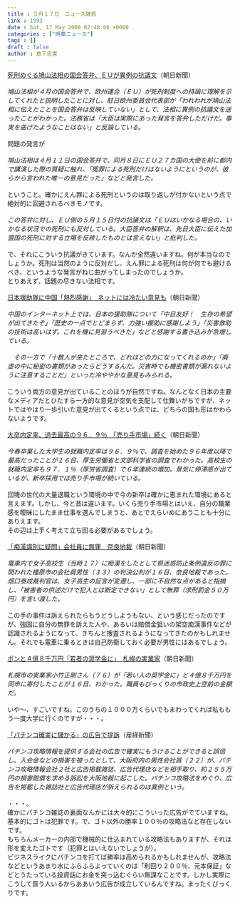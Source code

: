 ```yaml
---
title : ５月１７日　ニュース雑感
link : 1993
date : Sat, 17 May 2008 02:48:06 +0000
categories : ["時事ニュース"]
tags : []
draft : false
author : 倉下忠憲
---
```


<A HREF="http://www.asahi.com/politics/update/0516/TKY200805160257.html" TARGET="_blank">死刑めぐる鳩山法相の国会答弁、ＥＵが異例の抗議文</A>（朝日新聞）<BR><BR><I>鳩山法相が４月の国会答弁で、欧州連合（ＥＵ）が死刑制度への持論に理解を示してくれたと説明したことに対し、駐日欧州委員会代表部が「われわれが鳩山法相に伝えたことを国会答弁は反映していない」として、法相に異例の抗議文を送ったことがわかった。法務省は「大臣は実際にあった発言を答弁しただけだ。事実を曲げたようなことはない」と反論している。 </I><BR><BR>問題の発言が<BR><BR><I>鳩山法相は４月１１日の国会答弁で、同月８日にＥＵ２７カ国の大使を前に都内で講演した際の質疑に触れ、「冤罪による死刑だけはないようにというのが、彼らから言われた唯一の意見だった」などと発言した。 </I><BR><BR>ということ。確かにえん罪による死刑というのは取り返しが付かないという点で絶対的に回避されるべきモノです。<BR><BR><I>この答弁に対し、ＥＵ側の５月１５日付の抗議文は「ＥＵはいかなる場合の、いかなる状況での死刑にも反対している。大臣答弁の解釈は、先日大臣に伝えた加盟国の死刑に対する立場を反映したものとは言えない」と批判した。 </I><BR><BR>で、それにこういう抗議がきています。なんか全然違いますね。何が本当なのでしょうか。死刑は当然のように反対だし、えん罪による死刑は何が何でも避けるべき、というような発言がねじ曲がってしまったのでしょうか。<BR>とりあえず、話題の尽きない法相です。<BR><BR><A HREF="http://www.asahi.com/international/update/0517/TKY200805170003.html" TARGET="_blank">日本援助隊に中国「熱烈感謝」　ネットには冷たい意見も</A>（朝日新聞）<BR><BR><I>中国のインターネット上では、日本の援助隊について「中日友好！　生存の希望が出てきたぞ」「歴史の一点でとどまらず、力強い援助に感謝しよう」「災害救助の技術は高いはず。これを機に見習うべきだ」などと感謝する書き込みが急増している。 <BR><BR>　その一方で「十数人が来たところで、どれほどの力になってくれるのか」「廃虚の中に秘密の書類があったらどうするんだ。災害時でも機密書類が漏れないように注意することだ」といった冷ややかな意見もみられる。</I> <BR><BR>こういう両方の意見が出ていることのほうが自然ですね。なんとなく日本の主要なメディアだとひたすら一方的な意見が空気を支配して仕舞いがちですが、ネットではやはり一歩引いた意見が出てくるという点では、どちらの国も形はかわらないようです。<BR><BR><A HREF="http://www.asahi.com/national/update/0516/TKY200805160293.html" TARGET="_blank">大卒内定率、過去最高の９６．９％　「売り手市場」続く</A>（朝日新聞）<BR><BR><I>今春卒業した大学生の就職内定率は９６．９％で、調査を始めた９６年度以降で最高だったことが１６日、厚生労働省と文部科学省の調査でわかった。高校生の就職内定率も９７．１％（厚労省調査）で６年連続の増加。景気に停滞感が出ているが、新卒採用では売り手市場が続いている。</I> <BR><BR>団塊の世代の大量退職という環境の中で今の新卒は確かに恵まれた環境にあると言えます。しかし、今と昔は違います。いくら売り手市場とはいえ、自分の職業感を曖昧にしたまま仕事を選んでしまうと、あとでえらいめにあうことも十分にありえます。<BR>その辺は上手く考えて立ち回る必要があるでしょう。<BR><BR><A HREF="http://www.asahi.com/national/update/0517/OSK200805170001.html" TARGET="_blank">「痴漢識別に疑問」会社員に無罪　奈良地裁</A>（朝日新聞）<BR><BR><I>電車内で女子高校生（当時１７）に痴漢をしたとして県迷惑防止条例違反の罪に問われた橿原市の会社員男性（３３）の判決公判が１６日、奈良地裁であった。畑口泰成裁判官は、女子高生の証言が変遷し、一部に不自然な点があると指摘し、「被害者の供述だけで犯人とは断定できない」として無罪（求刑罰金５０万円）を言い渡した。</I> <BR><BR>この手の事件は訴えられたらもうどうしようもない、という感じだったのですが、強固に自分の無罪を訴えた人や、あるいは賠償金狙いの架空痴漢事件などが認識されるようになって、きちんと捜査されるようになってきたのかもしれません。それでも電車に乗るときは自己防衛しておく必要が男性にはあるでしょう。<BR><BR><A HREF="http://www.asahi.com/national/update/0517/TKY200805170004.html" TARGET="_blank">ポンと４億８千万円「若者の奨学金に」　札幌の実業家</A>（朝日新聞）<BR><BR><I>札幌市の実業家小竹正剛さん（７６）が「若い人の奨学金に」と４億８千万円を同市に寄付したことが１６日、わかった。職員もびっくりの市政史上空前の金額だ。 </I><BR><BR>いや～、すごいですね。このうちの１０００万くらいでもまわってくれば私ももう一度大学に行くのですが・・・。<BR><BR><A HREF="http://sankei.jp.msn.com/affairs/trial/080516/trl0805161011003-n1.htm" TARGET="_blank">「パチンコ確実に儲かる」の広告で提訴</A>（産経新聞）<BR><BR><I>パチンコ攻略情報を提供する会社の広告で確実にもうけることができると誤信し、入会金などの損害を被ったとして、大阪府内の男性会社員（２２）が、パチンコ攻略情報会社２社と広告掲載雑誌、広告代理店などを相手取り、約２５５万円の損害賠償を求める訴訟を大阪地裁に起こした。パチンコ攻略法をめぐり、広告を掲載した雑誌社と広告代理店が訴えられるのは異例という。</I><BR><BR>・・・。<BR>確かにパチンコ雑誌の裏面なんかには大々的にこういった広告がでていますね。<BR>基本的にゴトは犯罪です。で、ゴト以外の勝率１００％の攻略法など存在しないです。<BR>もちろんメーカーの内部で機械的に仕込まれている攻略法もありますが、それは形を変えたゴトです（犯罪とはいえないでしょうが）。<BR>ビジネスライクにパチンコを打てば勝率は高められるかもしれませんが、攻略法などというあまり水にふらふらよっていくのは「利回り２００％、元本保証」などとうたっている投資話にお金を突っ込むぐらい無謀なことです。しかし実際にこうして買う人いるからああいう広告が成立しているんですね。まったくびっくりです。<br><br>
